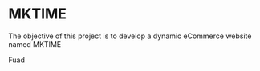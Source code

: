 # MKTIME
 The objective of this project is to develop a dynamic eCommerce website named MKTIME

Fuad
